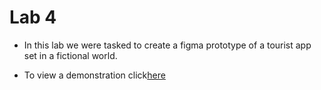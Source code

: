 # Lab 4

* In this lab we were tasked to create a figma prototype of a tourist app set in a fictional world.

* To view a demonstration click[here](https://www.figma.com/proto/5ddRU0hgRaiUQtffaF6rDw/Lab4---Application-Prototype?type=design&node-id=3-2&scaling=scale-down&page-id=0%3A1&starting-point-node-id=3%3A2&show-proto-sidebar=1&mode=design)